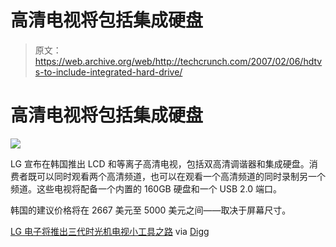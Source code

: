 # 高清电视将包括集成硬盘

> 原文：<https://web.archive.org/web/http://techcrunch.com/2007/02/06/hdtvs-to-include-integrated-hard-drive/>

# 高清电视将包括集成硬盘

![](img/e3ee05a5edf1f2d59b716e2e6ff2b7e7.png)

LG 宣布在韩国推出 LCD 和等离子高清电视，包括双高清调谐器和集成硬盘。消费者既可以同时观看两个高清频道，也可以在观看一个高清频道的同时录制另一个频道。这些电视将配备一个内置的 160GB 硬盘和一个 USB 2.0 端口。

韩国的建议价格将在 2667 美元至 5000 美元之间——取决于屏幕尺寸。

[LG 电子将推出三代时光机电视](https://web.archive.org/web/20210225233259/http://aving.net/usa/news/default.asp?mode=read&c_num=35249&C_Code=09&SP_Num=0)[小工具之路](https://web.archive.org/web/20210225233259/http://www.gadgetroad.com/multimedia/lg-offers-new-series-of-hd-tv-sets-with-integrated-hard-disk-drive/2007/02/06/) via [Digg](https://web.archive.org/web/20210225233259/http://digg.com/gadgets/LG_offers_new_series_of_HD_TV_sets_with_integrated_hard_disk_drive)